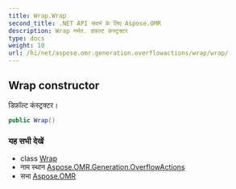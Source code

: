```yaml
---
title: Wrap.Wrap
second_title: .NET API संदर्भ के लिए Aspose.OMR
description: Wrap नर्मत. डफ़ल्ट कंस्ट्रक्टर
type: docs
weight: 10
url: /hi/net/aspose.omr.generation.overflowactions/wrap/wrap/
---
```

## Wrap constructor

डिफ़ॉल्ट कंस्ट्रक्टर।

```csharp
public Wrap()
```

### यह सभी देखें

* class [Wrap](../)
* नाम स्थान [Aspose.OMR.Generation.OverflowActions](../../wrap/)
* सभा [Aspose.OMR](../../../)


